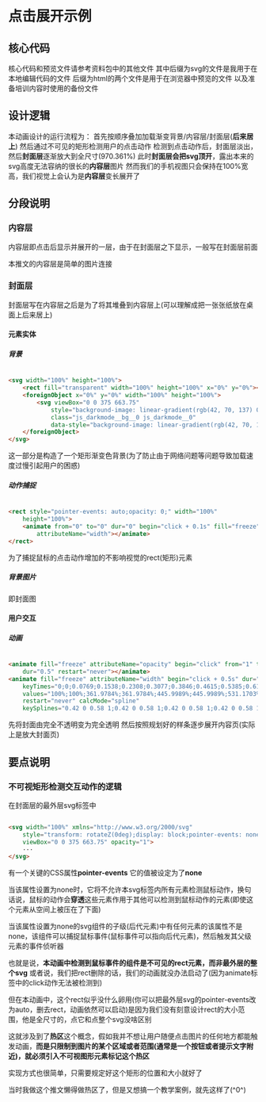 # 点击展开示例

## 核心代码

核心代码和预览文件请参考资料包中的其他文件
其中后缀为svg的文件是我用于在本地编辑代码的文件
后缀为html的两个文件是用于在浏览器中预览的文件
以及准备培训内容时使用的备份文件

## 设计逻辑

本动画设计的运行流程为：
首先按顺序叠加加载渐变背景/内容层/封面层(**后来居上**)
然后通过不可见的矩形检测用户的点击动作
检测到点击动作后，封面层淡出，然后**封面层**逐渐放大到全尺寸(970.361%)
此时**封面层会把svg顶开**，露出本来的svg高度无法容纳的很长的**内容层**图片
然而我们的手机视图只会保持在100%宽高，我们视觉上会认为是**内容层**变长展开了

## 分段说明

### 内容层

内容层即点击后显示并展开的一层，由于在封面层之下显示，一般写在封面层前面

本推文的内容层是简单的图片连接

### 封面层

封面层写在内容层之后是为了将其堆叠到内容层上(可以理解成把一张张纸放在桌面上后来居上)

#### 元素实体

##### 背景

```html

<svg width="100%" height="100%">
    <rect fill="transparent" width="100%" height="100%" x="0%" y="0%"></rect>
    <foreignObject x="0%" y="0%" width="100%" height="100%">
        <svg viewBox="0 0 375 663.75"
            style="background-image: linear-gradient(rgb(42, 70, 137) 0%, rgb(101, 174, 157) 100%);"
            class="js_darkmode__bg__0 js_darkmode__0"
            data-style="background-image: linear-gradient(rgb(42, 70, 137) 0%, rgb(101, 174, 157) 100%);"></svg>
    </foreignObject>
</svg>

```

这一部分是构造了一个矩形渐变色背景(为了防止由于网络问题等问题导致加载速度过慢引起用户的困惑)

##### 动作捕捉

```html

<rect style="pointer-events: auto;opacity: 0;" width="100%"
    height="100%">
    <animate from="0" to="0" dur="0" begin="click + 0.1s" fill="freeze"
        attributeName="width"></animate>
</rect>

```

为了捕捉鼠标的点击动作增加的不影响视觉的rect(矩形)元素

##### 背景图片

即封面图

#### 用户交互

##### 动画

```html

<animate fill="freeze" attributeName="opacity" begin="click" from="1" to="0"
    dur="0.5" restart="never"></animate>
<animate fill="freeze" attributeName="width" begin="click + 0.5s" dur="13"
    keyTimes="0;0;0.0769;0.1538;0.2308;0.3077;0.3846;0.4615;0.5385;0.6154;0.6923;0.7692;0.8462;0.9231;1"
    values="100%;100%;361.9784%;361.9784%;445.9989%;445.9989%;531.1703%;531.1703%;610.0114%;610.0114%;679.6447%;679.6447%;741.7968%;741.7968%;970.361%"
    restart="never" calcMode="spline"
    keySplines="0.42 0 0.58 1;0.42 0 0.58 1;0.42 0 0.58 1;0.42 0 0.58 1;0.42 0 0.58 1;0.42 0 0.58 1;0.42 0 0.58 1;0.42 0 0.58 1;0.42 0 0.58 1;0.42 0 0.58 1;0.42 0 0.58 1;0.42 0 0.58 1;0.42 0 0.58 1;0.42 0 0.58 1"><animate>

```

先将封面由完全不透明变为完全透明
然后按照规划好的样条逐步展开内容页(实际上是放大封面页)

## 要点说明

### 不可视矩形检测交互动作的逻辑

在封面层的最外层svg标签中

```html

<svg width="100%" xmlns="http://www.w3.org/2000/svg"
    style="transform: rotateZ(0deg);display: block;pointer-events: none;width: 100%;max-width: none !important;"
    viewBox="0 0 375 663.75" opacity="1">
    ···
</svg>

```

有一个关键的CSS属性**pointer-events**
它的值被设定为了**none**

当该属性设置为none时，它将不允许本svg标签内所有元素检测鼠标动作，换句话说，鼠标的动作会**穿透**这些元素作用于其他可以检测到鼠标动作的元素(即使这个元素从空间上被压在了下面)

当该属性设置为none的svg组件的子级(后代元素)中有任何元素的该属性不是none，该组件可以捕捉鼠标事件(鼠标事件可以指向后代元素)，然后触发其父级元素的事件侦听器

也就是说，**本动画中检测到鼠标事件的组件是不可见的rect元素，而非最外层的整个svg**
或者说，我们把rect删除的话，我们的动画就没办法启动了(因为animate标签中的click动作无法被检测到)

但在本动画中，这个rect似乎没什么卵用(你可以把最外层svg的pointer-events改为auto，删去rect，动画依然可以启动)是因为我们没有刻意设计rect的大小范围，他是全尺寸的，点它和点整个svg没啥区别

这就涉及到了**热区**这个概念，假如我并不想让用户随便点击图片的任何地方都能触发动画，**而是只限制到图片的某个区域或者范围(通常是一个按钮或者提示文字附近)，就必须引入不可视图形元素标记这个热区**

实现方式也很简单，只需要规定好这个矩形的位置和大小就好了

当时我做这个推文懒得做热区了，但是又想搞一个教学案例，就先这样了(\^0\^)

